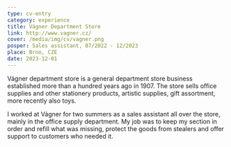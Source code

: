 ```yaml
---
type: cv-entry
category: experience
title: Vágner Department Store
link: http://www.vagner.cz/
cover: /media/img/cv/vagner.png
posper: Sales assistant, 07/2022 - 12/2023
place: Brno, CZE
date: 2023-12-01
---
```

Vágner department store is a general department store business established more than a hundred years ago in 1907. The store sells office supplies and other stationery products, artistic supplies, gift assortment, more recently also toys.

I worked at Vágner for two summers as a sales assistant all over the store, mainly in the office supply department. My job was to keep my section in order and refill what was missing, protect the goods from stealers and offer support to customers who needed it.